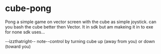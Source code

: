 # cube-pong

Pong  a simple game on  vector  screen  with  the cube as simple joystick.
can you bash the  cube  better then  Vector.
It in sdk  but  am  makeing it in to  exe for  none sdk  uses...

--izzthatright-- note--control by turning cube up (away from you) or down (toward you)
